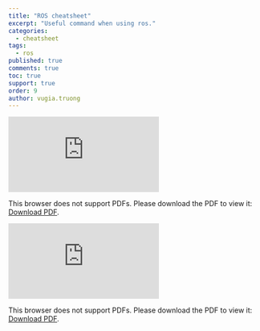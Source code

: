 ```yaml
---
title: "ROS cheatsheet"
excerpt: "Useful command when using ros."
categories: 
  - cheatsheet
tags: 
  - ros
published: true
comments: true
toc: true
support: true
order: 9
author: vugia.truong
---
```


<object data="http://www.tedusar.eu/files/summerschool2013/ROScheatsheet.pdf" type="application/pdf" width="700px" height="700px">
    <embed src="http://www.tedusar.eu/files/summerschool2013/ROScheatsheet.pdf">
        <p>This browser does not support PDFs. Please download the PDF to view it: <a href="http://www.tedusar.eu/files/summerschool2013/ROScheatsheet.pdf">Download PDF</a>.</p>
    </embed>
</object>


<object data="https://www.robotigniteacademy.com/static/files/ROS-in-5-pages-Cheat-Sheet.pdf" type="application/pdf" width="700px" height="700px">
    <embed src="https://www.robotigniteacademy.com/static/files/ROS-in-5-pages-Cheat-Sheet.pdf">
        <p>This browser does not support PDFs. Please download the PDF to view it: <a href="http://www.tedusar.eu/files/summerschool2013/ROScheatsheet.pdf">Download PDF</a>.</p>
    </embed>
</object>